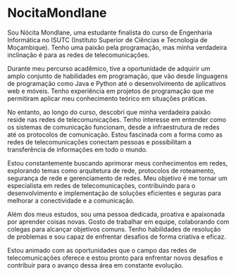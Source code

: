 # NocitaMondlane
Sou Nócita Mondlane, uma estudante finalista do curso de Engenharia Informática no ISUTC (Instituto Superior de Ciências e Tecnologia de Moçambique). Tenho uma paixão pela programação, mas minha verdadeira inclinação é para as redes de telecomunicações.

Durante meu percurso acadêmico, tive a oportunidade de adquirir um amplo conjunto de habilidades em programação, que vão desde linguagens de programação como  Java e Python até o desenvolvimento de aplicativos web e móveis. Tenho experiência em projetos de programação que me permitiram aplicar meu conhecimento teórico em situações práticas.

No entanto, ao longo do curso, descobri que minha verdadeira paixão reside nas redes de telecomunicações. Tenho interesse em entender como os sistemas de comunicação funcionam, desde a infraestrutura de redes até os protocolos de comunicação. Estou fascinada com a forma como as redes de telecomunicações conectam pessoas e possibilitam a transferência de informações em todo o mundo.

Estou constantemente buscando aprimorar meus conhecimentos em redes, explorando temas como arquitetura de rede, protocolos de roteamento, segurança de rede e gerenciamento de redes. Meu objetivo é me tornar um especialista em redes de telecomunicações, contribuindo para o desenvolvimento e implementação de soluções eficientes e seguras para melhorar a conectividade e a comunicação.

Além dos meus estudos, sou uma pessoa dedicada, proativa e apaixonada por aprender coisas novas. Gosto de trabalhar em equipe, colaborando com colegas para alcançar objetivos comuns. Tenho habilidades de resolução de problemas e sou capaz de enfrentar desafios de forma criativa e eficaz.

Estou animado com as oportunidades que o campo das redes de telecomunicações oferece e estou pronto para enfrentar novos desafios e contribuir para o avanço dessa área em constante evolução.
